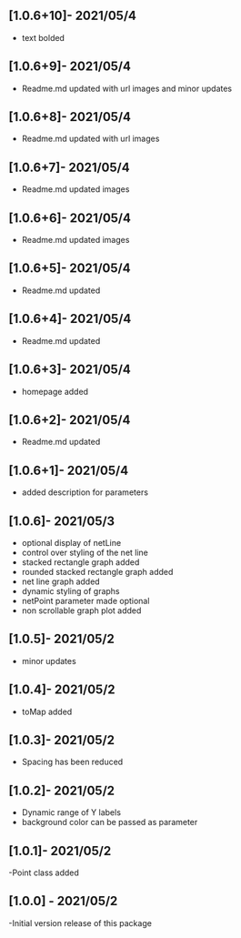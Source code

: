 ## [1.0.6+10]- 2021/05/4
- text bolded

## [1.0.6+9]- 2021/05/4
- Readme.md updated with url images and minor updates

## [1.0.6+8]- 2021/05/4
- Readme.md updated with url images

## [1.0.6+7]- 2021/05/4
- Readme.md updated images 

## [1.0.6+6]- 2021/05/4
- Readme.md updated images 

## [1.0.6+5]- 2021/05/4
- Readme.md updated
## [1.0.6+4]- 2021/05/4
- Readme.md updated

## [1.0.6+3]- 2021/05/4
- homepage added

## [1.0.6+2]- 2021/05/4
- Readme.md updated

## [1.0.6+1]- 2021/05/4
- added description for parameters

## [1.0.6]- 2021/05/3
- optional display of netLine
- control over styling of the net line
- stacked rectangle graph added
- rounded stacked rectangle graph added
- net line graph added
- dynamic styling of graphs
- netPoint parameter made optional
- non scrollable graph plot added

## [1.0.5]- 2021/05/2
- minor updates

## [1.0.4]- 2021/05/2
- toMap added



## [1.0.3]- 2021/05/2
- Spacing has been reduced

## [1.0.2]- 2021/05/2
- Dynamic range of Y labels
- background color can be passed as parameter

## [1.0.1]- 2021/05/2
-Point class added

## [1.0.0] -  2021/05/2

-Initial version release of this package



